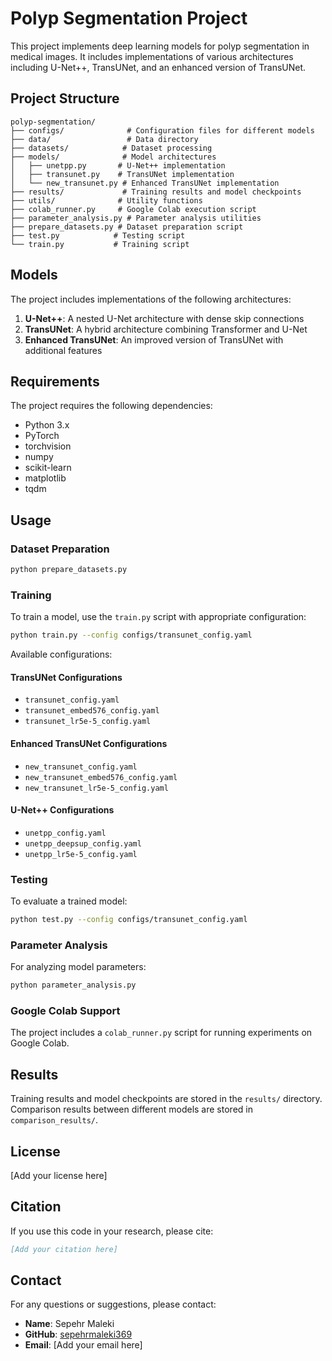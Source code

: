 # Polyp Segmentation Project

This project implements deep learning models for polyp segmentation in medical images. It includes implementations of various architectures including U-Net++, TransUNet, and an enhanced version of TransUNet.

## Project Structure

```
polyp-segmentation/
├── configs/              # Configuration files for different models
├── data/                 # Data directory
├── datasets/            # Dataset processing
├── models/              # Model architectures
│   ├── unetpp.py       # U-Net++ implementation
│   ├── transunet.py    # TransUNet implementation
│   └── new_transunet.py # Enhanced TransUNet implementation
├── results/             # Training results and model checkpoints
├── utils/              # Utility functions
├── colab_runner.py     # Google Colab execution script
├── parameter_analysis.py # Parameter analysis utilities
├── prepare_datasets.py # Dataset preparation script
├── test.py            # Testing script
└── train.py           # Training script
```

## Models

The project includes implementations of the following architectures:

1. **U-Net++**: A nested U-Net architecture with dense skip connections
2. **TransUNet**: A hybrid architecture combining Transformer and U-Net
3. **Enhanced TransUNet**: An improved version of TransUNet with additional features

## Requirements

The project requires the following dependencies:
- Python 3.x
- PyTorch
- torchvision
- numpy
- scikit-learn
- matplotlib
- tqdm

## Usage

### Dataset Preparation

```bash
python prepare_datasets.py
```

### Training

To train a model, use the `train.py` script with appropriate configuration:

```bash
python train.py --config configs/transunet_config.yaml
```

Available configurations:

#### TransUNet Configurations
- `transunet_config.yaml`
- `transunet_embed576_config.yaml`
- `transunet_lr5e-5_config.yaml`

#### Enhanced TransUNet Configurations
- `new_transunet_config.yaml`
- `new_transunet_embed576_config.yaml`
- `new_transunet_lr5e-5_config.yaml`

#### U-Net++ Configurations
- `unetpp_config.yaml`
- `unetpp_deepsup_config.yaml`
- `unetpp_lr5e-5_config.yaml`

### Testing

To evaluate a trained model:

```bash
python test.py --config configs/transunet_config.yaml
```

### Parameter Analysis

For analyzing model parameters:

```bash
python parameter_analysis.py
```

### Google Colab Support

The project includes a `colab_runner.py` script for running experiments on Google Colab.

## Results

Training results and model checkpoints are stored in the `results/` directory. Comparison results between different models are stored in `comparison_results/`.

## License

[Add your license here]

## Citation

If you use this code in your research, please cite:

```bibtex
[Add your citation here]
```

## Contact

For any questions or suggestions, please contact:

- **Name**: Sepehr Maleki
- **GitHub**: [sepehrmaleki369](https://github.com/sepehrmaleki369)
- **Email**: [Add your email here] 